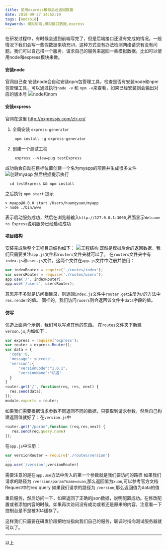 ```yaml
---
title: 使用express模拟后台返回数据
date: 2018-09-27 14:52:19
tags: [Android]
keywords: 模拟后端,模拟接口数据,express
---
```

在研发过程中，有时候会遇到前端写完了，但是后端接口还没有完成的情况。一般情况下我们会写一些假数据来填充UI，这种方式没有办法检测网络请求有没有问题。我们可以自己搭一个服务，请求自己的服务来返回一些模拟数据。比如可以使用node和express模块来做。
<!--more-->
#### 安装node
官网自己查
安装node会自动安装npm包管理工具，检查是否有安装node和npm包管理工具，可以通过执行`node -v` 和 `npm -v`来查看，如果已经安装则会输出对应的版本号
![node和npm](/image/Android/express/node_and_npm.png)

#### 安装express
官网在这里 http://expressjs.com/zh-cn/
1. 全局安装 `express-generator`
   ``` shell
    npm install -g express-generator
   ```
2. 创建一个测试工程
   ``` shell
    express --view=pug testExpress
   ```
成功后会自动在目标位置创建一个名为myapp的项目并生成很多文件
![创建myapp](/image/Android/express/create_myapp.png)
然后根据提示执行

``` shell
  cd testExpress && npm install
```

之后执行 `npm start`
提示 

``` shell
> myapp@0.0.0 start /Users/huangyuan/myapp
> node ./bin/www
```

表示启动服务成功，然后在浏览器输入`http://127.0.0.1:3000`,界面显示`Welcome to Express`说明服务已经启动成功

#### 项目结构
安装完成后整个工程目录结构如下：
![工程结构](/image/Android/express/myapp_constructor.png)
既然是模拟后台的返回数据，我们只需要关注`app.js`文件和`routers`文件夹就可以了。
在`routers`文件夹中有`index.js`和`user.js`文件，这两个文件在`app.js`文件中注册并使用：
``` js
var indexRouter = require('./routes/index');
var usersRouter = require('./routes/users');
app.use('/', indexRouter);
app.use('/users', usersRouter);
```
意思差不多就是访问根目录，则返回`index.js`文件中`router.get`注册为`/`的方法中`res.render`的值。
同样的，我们访问`/users`则会返回该文件中`data`字段的值。

#### 仿写
仿造上面两个示例，我们可以写点其他的东西。
在`routes`文件夹下新建`verson.js`,内如如下：

``` javaScript
var express = require('express');
var router = express.Router();
var data = {
  'code':0,
  'message':'success',
  'version':{
      "versionCode":"1.0.1",
      "versionName":"机遇"
  }
}
router.get('/', function(req, res, next) {
  res.send(data);
});
module.exports = router;
```

如果我们需要根据请求参数不同返回不同的数据，只要取到请求参数，然后自己构建返回值就好了：在`version.js`中
``` js
router.get('/param',function (req,res,next) {
   res.send(req.query.name)
});
```

在`app.js`中注册：
``` javaScript
var versionRouter = require('./routes/version')
...
app.use('/version',versionRouter)
```

需要注意的是在`app.use`方法中传入的第一个参数就是我们要访问的路径
如果我们请求的路径为 `/version/param?name=xuan`,那么返回值为`xuan`,可以参考官方文档Request中的req.query
如果我们请求的路径为 `/version`,那么返回值为data的值

重启服务，然后访问一下，如果返回了正确的json数据，说明配置成功。在修改配置或者添加内容的时候，如果再次访问没有成功或者还是原来的内容，注意看一下控制台是不是被304缓存了。

这样我们只需要在研发阶段把地址指向我们自己的服务，联调时指向测试服务器就可以了。

------
以上
